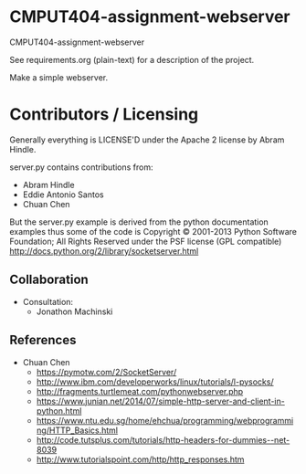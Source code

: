 CMPUT404-assignment-webserver
=============================

CMPUT404-assignment-webserver

See requirements.org (plain-text) for a description of the project.

Make a simple webserver.

Contributors / Licensing
========================

Generally everything is LICENSE'D under the Apache 2 license by Abram Hindle.

server.py contains contributions from:

* Abram Hindle
* Eddie Antonio Santos
* Chuan Chen

But the server.py example is derived from the python documentation
examples thus some of the code is Copyright © 2001-2013 Python
Software Foundation; All Rights Reserved under the PSF license (GPL
compatible) http://docs.python.org/2/library/socketserver.html

## Collaboration
- Consultation:
  - Jonathon Machinski

## References
- Chuan Chen
  - https://pymotw.com/2/SocketServer/
  - http://www.ibm.com/developerworks/linux/tutorials/l-pysocks/
  - http://fragments.turtlemeat.com/pythonwebserver.php
  - https://www.junian.net/2014/07/simple-http-server-and-client-in-python.html
  - https://www.ntu.edu.sg/home/ehchua/programming/webprogramming/HTTP_Basics.html
  - http://code.tutsplus.com/tutorials/http-headers-for-dummies--net-8039
  - http://www.tutorialspoint.com/http/http_responses.htm
